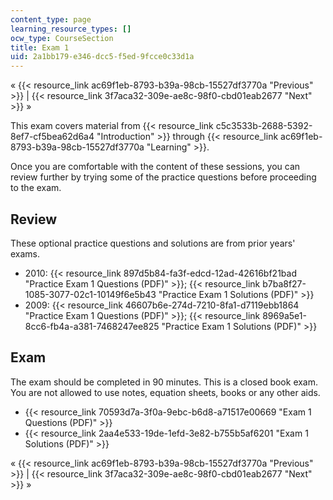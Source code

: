 ```yaml
---
content_type: page
learning_resource_types: []
ocw_type: CourseSection
title: Exam 1
uid: 2a1bb179-e346-dcc5-f5ed-9fcce0c33d1a
---
```


« {{< resource_link ac69f1eb-8793-b39a-98cb-15527df3770a "Previous" >}} | {{< resource_link 3f7aca32-309e-ae8c-98f0-cbd01eab2677 "Next" >}} »

This exam covers material from {{< resource_link c5c3533b-2688-5392-8ef7-cf5bea62d6a4 "Introduction" >}} through {{< resource_link ac69f1eb-8793-b39a-98cb-15527df3770a "Learning" >}}.

Once you are comfortable with the content of these sessions, you can review further by trying some of the practice questions before proceeding to the exam.

Review
------

These optional practice questions and solutions are from prior years' exams.

*   2010: {{< resource_link 897d5b84-fa3f-edcd-12ad-42616bf21bad "Practice Exam 1 Questions (PDF)" >}}; {{< resource_link b7ba8f27-1085-3077-02c1-10149f6e5b43 "Practice Exam 1 Solutions (PDF)" >}}
*   2009: {{< resource_link 46607b6e-274d-7210-8fa1-d7119ebb1864 "Practice Exam 1 Questions (PDF)" >}}; {{< resource_link 8969a5e1-8cc6-fb4a-a381-7468247ee825 "Practice Exam 1 Solutions (PDF)" >}}

Exam
----

The exam should be completed in 90 minutes. This is a closed book exam. You are not allowed to use notes, equation sheets, books or any other aids.

*   {{< resource_link 70593d7a-3f0a-9ebc-b6d8-a71517e00669 "Exam 1 Questions (PDF)" >}}
*   {{< resource_link 2aa4e533-19de-1efd-3e82-b755b5af6201 "Exam 1 Solutions (PDF)" >}}

« {{< resource_link ac69f1eb-8793-b39a-98cb-15527df3770a "Previous" >}} | {{< resource_link 3f7aca32-309e-ae8c-98f0-cbd01eab2677 "Next" >}} »